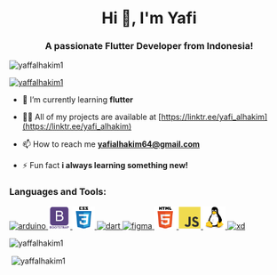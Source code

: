 <h1 align="center">Hi 👋, I'm Yafi</h1>
<h3 align="center">A passionate Flutter Developer from Indonesia!</h3>

<p align="left"> <img src="https://komarev.com/ghpvc/?username=yaffalhakim1&label=Profile%20views&color=0e75b6&style=plastic" alt="yaffalhakim1" /> </p>

<p align="left"> <a href="https://github.com/ryo-ma/github-profile-trophy"><img src="https://github-profile-trophy.vercel.app/?username=yaffalhakim1" alt="yaffalhakim1" /></a> </p>

- 🌱 I’m currently learning **flutter**

- 👨‍💻 All of my projects are available at [https://linktr.ee/yafi_alhakim](https://linktr.ee/yafi_alhakim)

- 📫 How to reach me **yafialhakim64@gmail.com**

- ⚡ Fun fact **i always learning something new!**


<h3 align="left">Languages and Tools:</h3>
<p align="left"> <a href="https://www.arduino.cc/" target="_blank"> <img src="https://cdn.worldvectorlogo.com/logos/arduino-1.svg" alt="arduino" width="40" height="40"/> </a> <a href="https://getbootstrap.com" target="_blank"> <img src="https://raw.githubusercontent.com/devicons/devicon/master/icons/bootstrap/bootstrap-plain-wordmark.svg" alt="bootstrap" width="40" height="40"/> </a> <a href="https://www.w3schools.com/css/" target="_blank"> <img src="https://raw.githubusercontent.com/devicons/devicon/master/icons/css3/css3-original-wordmark.svg" alt="css3" width="40" height="40"/> </a> <a href="https://dart.dev" target="_blank"> <img src="https://www.vectorlogo.zone/logos/dartlang/dartlang-icon.svg" alt="dart" width="40" height="40"/> </a> <a href="https://www.figma.com/" target="_blank"> <img src="https://www.vectorlogo.zone/logos/figma/figma-icon.svg" alt="figma" width="40" height="40"/> </a> <a href="https://www.w3.org/html/" target="_blank"> <img src="https://raw.githubusercontent.com/devicons/devicon/master/icons/html5/html5-original-wordmark.svg" alt="html5" width="40" height="40"/> </a> <a href="https://developer.mozilla.org/en-US/docs/Web/JavaScript" target="_blank"> <img src="https://raw.githubusercontent.com/devicons/devicon/master/icons/javascript/javascript-original.svg" alt="javascript" width="40" height="40"/> </a> <a href="https://www.linux.org/" target="_blank"> <img src="https://raw.githubusercontent.com/devicons/devicon/master/icons/linux/linux-original.svg" alt="linux" width="40" height="40"/> </a> <a href="https://www.adobe.com/products/xd.html" target="_blank"> <img src="https://cdn.worldvectorlogo.com/logos/adobe-xd.svg" alt="xd" width="40" height="40"/> </a> </p>

<p><img align="left" src="https://github-readme-stats.vercel.app/api/top-langs?username=yaffalhakim1&show_icons=true&theme=tokyonight&locale=en&layout=compact" alt="yaffalhakim1" /></p>

<br>

<p>&nbsp;<img align="center" src="https://github-readme-stats.vercel.app/api?username=yaffalhakim1&show_icons=true&theme=tokyonight&locale=en" alt="yaffalhakim1" /></p>


